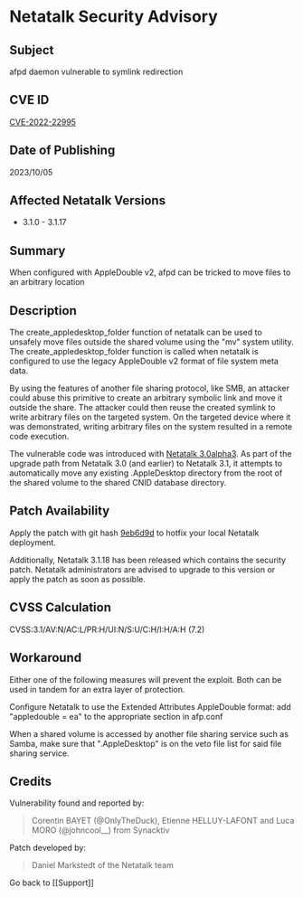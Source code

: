 # Netatalk Security Advisory

## Subject

afpd daemon vulnerable to symlink redirection

## CVE ID

[CVE-2022-22995](https://www.cve.org/CVERecord?id=CVE-2022-22995)

## Date of Publishing

2023/10/05

## Affected Netatalk Versions

- 3.1.0 - 3.1.17

## Summary

When configured with AppleDouble v2, afpd can be tricked to move files
to an arbitrary location

## Description

The create_appledesktop_folder function of netatalk can be used to
unsafely move files outside the shared volume using the "mv" system
utility. The create_appledesktop_folder function is called when netatalk
is configured to use the legacy AppleDouble v2 format of file system
meta data.

By using the features of another file sharing protocol, like SMB, an
attacker could abuse this primitive to create an arbitrary symbolic link
and move it outside the share. The attacker could then reuse the created
symlink to write arbitrary files on the targeted system. On the targeted
device where it was demonstrated, writing arbitrary files on the system
resulted in a remote code execution.

The vulnerable code was introduced with [Netatalk
3.0alpha3](https://netatalk.io/3.1/ReleaseNotes3.1.0). As part of the
upgrade path from Netatalk 3.0 (and earlier) to Netatalk 3.1, it
attempts to automatically move any existing .AppleDesktop directory from
the root of the shared volume to the shared CNID database directory.

## Patch Availability

Apply the patch with git hash
[9eb6d9d](https://github.com/Netatalk/netatalk/commit/9eb6d9d0ac17dca210ccbf05476a925a6b379dfb.diff)
to hotfix your local Netatalk deployment.

Additionally, Netatalk 3.1.18 has been released which contains the
security patch. Netatalk administrators are advised to upgrade to this
version or apply the patch as soon as possible.

## CVSS Calculation

CVSS:3.1/AV:N/AC:L/PR:H/UI:N/S:U/C:H/I:H/A:H (7.2)

## Workaround

Either one of the following measures will prevent the exploit. Both can
be used in tandem for an extra layer of protection.

Configure Netatalk to use the Extended Attributes AppleDouble format:
add "appledouble = ea" to the appropriate section in afp.conf

When a shared volume is accessed by another file sharing service such as
Samba, make sure that ".AppleDesktop" is on the veto file list for said
file sharing service.

## Credits

Vulnerability found and reported by:

> Corentin BAYET (@OnlyTheDuck), Etienne HELLUY-LAFONT and Luca MORO
(@johncool\_\_) from Synacktiv

Patch developed by:

> Daniel Markstedt of the Netatalk team

Go back to [[Support]]
